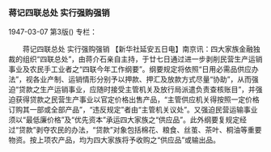 ### 蒋记四联总处  实行强购强销

1947-03-07
第3版()
专栏：

　　蒋记四联总处
    实行强购强销
    【新华社延安五日电】南京讯：四大家族金融独裁的组织“四联总处”，由蒋介石亲自主持，于廿七日通过进一步剥削民营生产运销事业及农民手工业者之“四联今年工作纲要”。纲要规定将依照“日用必需品供应办法”，视各业产制、运销情形分别予以押款、押汇及放款方式尽量“协助”，从而强迫“贷款之生产运销事业，应随时接受主管机关及放行局派遣负责查核账目”，并强迫获得贷款之民营生产事业以官定价格出售产品，“主管供应机关得按照一定价格订购其一部或全部产品”，“违反规定”者由“主管机关议处”。又强迫民营运输事业须以“最低廉价格”及“优先资本”承运四大家族之“供应品”。此外纲要复规定经过“贷款”剥夺农民的办法，“贷款”对象包括棉花、粮食、丝茧、茶叶、桐油等重要物资。按上项农产品，均为四大家族将予收购之“供应品”或输出品。
